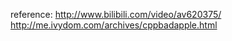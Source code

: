 reference:
http://www.bilibili.com/video/av620375/  
http://me.ivydom.com/archives/cppbadapple.html
